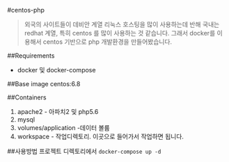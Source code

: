 #centos-php
> 외국의 사이트들이 데비안 계열 리눅스 호스팅을 많이 사용하는데 반해 국내는 redhat 계열, 특히 centos 를 많이 사용하는 것 같습니다.
그래서 docker를 이용해서 centos 기반으로 php 개발환경을 만들어봤습니다.

##Requirements
- docker 및 docker-compose

##Base image
centos:6.8


##Containers
1. apache2 - 아파치2 및 php5.6
2. mysql
3. volumes/application -데이터 볼륨 
4. workspace - 작업디렉토리. 이곳으로 들어가서 작업하면 됩니다.

##사용방법
프로젝트 디렉토리에서 
`
docker-compose up -d
` 
